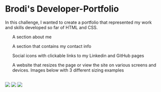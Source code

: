 # Brodi's Developer-Portfolio
In this challenge, I wanted to create a portfolio that represented my work and skills developed so far of HTML and CSS.
<ul>A section about me</ul>
<ul>A section that contains my contact info</ul>
<ul>Social icons with clickable links to my Linkedin and GitHub pages</ul>
<ul>A website that resizes the page or view the site on various screens and devices. Images below with 3 different sizing examples</ul>
<br>
<img src="/Users/brodi/bootcamp/challenges/developer-portfolio/assets/images/image1.png">

<img src="/Users/brodi/bootcamp/challenges/developer-portfolio/assets/images/image2.png">

<img src="/Users/brodi/bootcamp/challenges/developer-portfolio/assets/images/image3.png">
